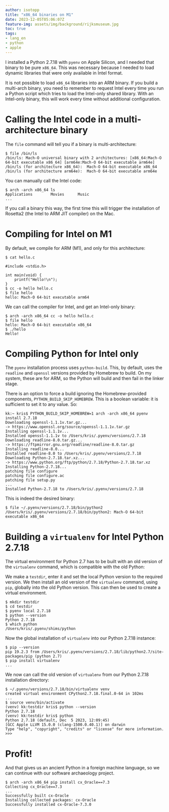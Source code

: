 ```yaml
---
author: isotopp
title: "x86_64 binaries on M1"
date: 2023-12-05T05:06:07Z
feature-img: assets/img/background/rijksmuseum.jpg
toc: true
tags:
- lang_en
- python
- apple
---
```


I installed a Python 2.7.18 with `pyenv` on Apple Silicon,
and I needed that binary to be pure `x86_64`.
This was necessary because I needed to load dynamic libraries that were only available in Intel format.

It is not possible to load `x86_64` libraries into an ARM binary.
If you build a multi-arch binary, you need to remember to request Intel every time you run a Python script
which tries to load the Intel-only shared library.
With an Intel-only binary, this will work every time without additional configuration.

# Calling the Intel code in a multi-architecture binary

The `file` command will tell you if a binary is multi-architecture:

```console
$ file /bin/ls
/bin/ls: Mach-O universal binary with 2 architectures: [x86_64:Mach-O 64-bit executable x86_64] [arm64e:Mach-O 64-bit executable arm64e]
/bin/ls (for architecture x86_64):	Mach-O 64-bit executable x86_64
/bin/ls (for architecture arm64e):	Mach-O 64-bit executable arm64e
```

You can manually call the Intel code:

```console
$ arch -arch x86_64 ls
Applications		Movies		Music
...
```

If you call a binary this way, the first time this will trigger the installation of Rosetta2 
(the Intel to ARM JIT compiler) on the Mac.

# Compiling for Intel on M1

By default, we compile for ARM (M1), and only for this architecture:

```console
$ cat hello.c

#include <stdio.h>

int main(void) {
	printf("Hello!\n");
}
$ cc -o hello hello.c
$ file hello
hello: Mach-O 64-bit executable arm64
```

We can call the compiler for Intel, and get an Intel-only binary:

```console
$ arch -arch x86_64 cc -o hello hello.c
$ file hello
hello: Mach-O 64-bit executable x86_64
$ ./hello
Hello!
```

# Compiling Python for Intel only

The `pyenv` installation process uses `python-build`.
This, by default, uses the `readline` and `openssl` versions provided by Homebrew to build.
On my system, these are for ARM, so the Python will build and then fail in the linker stage.

There is an option to force a build ignoring the Homebrew-provided components, `PYTHON_BUILD_SKIP_HOMEBREW`.
This is a boolean variable: it is sufficient to set it to any value.
So:

```console
kk:~ kris$ PYTHON_BUILD_SKIP_HOMEBREW=1 arch -arch x86_64 pyenv install 2.7.18
Downloading openssl-1.1.1v.tar.gz...
-> https://www.openssl.org/source/openssl-1.1.1v.tar.gz
Installing openssl-1.1.1v...
Installed openssl-1.1.1v to /Users/kris/.pyenv/versions/2.7.18
Downloading readline-8.0.tar.gz...
-> https://ftpmirror.gnu.org/readline/readline-8.0.tar.gz
Installing readline-8.0...
Installed readline-8.0 to /Users/kris/.pyenv/versions/2.7.18
Downloading Python-2.7.18.tar.xz...
-> https://www.python.org/ftp/python/2.7.18/Python-2.7.18.tar.xz
Installing Python-2.7.18...
patching file configure
patching file configure.ac
patching file setup.py
...
Installed Python-2.7.18 to /Users/kris/.pyenv/versions/2.7.18
```

This is indeed the desired binary:

```console
$ file ~/.pyenv/versions/2.7.18/bin/python2
/Users/kris/.pyenv/versions/2.7.18/bin/python2: Mach-O 64-bit executable x86_64
```

# Building a `virtualenv` for Intel Python 2.7.18

The virtual environment for Python 2.7 has to be built with an old version of the `virtualenv` command,
which is compatible with the old Python:

We make a `testdir`, enter it and set the local Python version to the required version.
We then install an old version of the `virtualenv` command, using `pip`, globally into the old Python version.
This can then be used to create a virtual environment.

```console
$ mkdir testdir
$ cd testdir
$ pyenv local 2.7.18
$ python --version
Python 2.7.18
$ which python
/Users/kris/.pyenv/shims/python
```

Now the global installation of `virtualenv` into our Python 2.7.18 instance:

```console
$ pip --version
pip 19.2.3 from /Users/kris/.pyenv/versions/2.7.18/lib/python2.7/site-packages/pip (python 2.7)
$ pip install virtualenv
...
```

We now can call the old version of `virtualenv` from our Python 2.7.18 installation directory:

```console
$ ~/.pyenv/versions/2.7.18/bin/virtualenv venv
created virtual environment CPython2.7.18.final.0-64 in 102ms
...
$ source venv/bin/activate
(venv) kk:testdir kris$ python --version
Python 2.7.18
(venv) kk:testdir kris$ python
Python 2.7.18 (default, Dec  5 2023, 12:09:45)
[GCC Apple LLVM 15.0.0 (clang-1500.0.40.1)] on darwin
Type "help", "copyright", "credits" or "license" for more information.
>>>
```

# Profit!

And that gives us an ancient Python in a foreign machine language, so we can continue with our
software archaeology project.

```console
$ arch -arch x86_64 pip install cx_Oracle==7.3
Collecting cx_Oracle==7.3
...
Successfully built cx-Oracle
Installing collected packages: cx-Oracle
Successfully installed cx-Oracle-7.3.0
```
